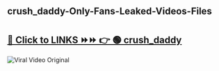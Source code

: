 
 ## crush_daddy-Only-Fans-Leaked-Videos-Files

# <h2><a href="https://mediaupload.pro?crush_daddy">🔗 Click to LINKS ⏩⏩ 👉 🟢 crush_daddy </a></h2>

<a href="https://mediaupload.pro?crush_daddy" rel="nofollow" data-target="animated-image.originalLink"><img src="https://i.ibb.co.com/xMMVF88/686577567.gif" alt="Viral Video Original" style="max-width: 100%; display: inline-block;" data-target="animated-image.originalImage"></a>